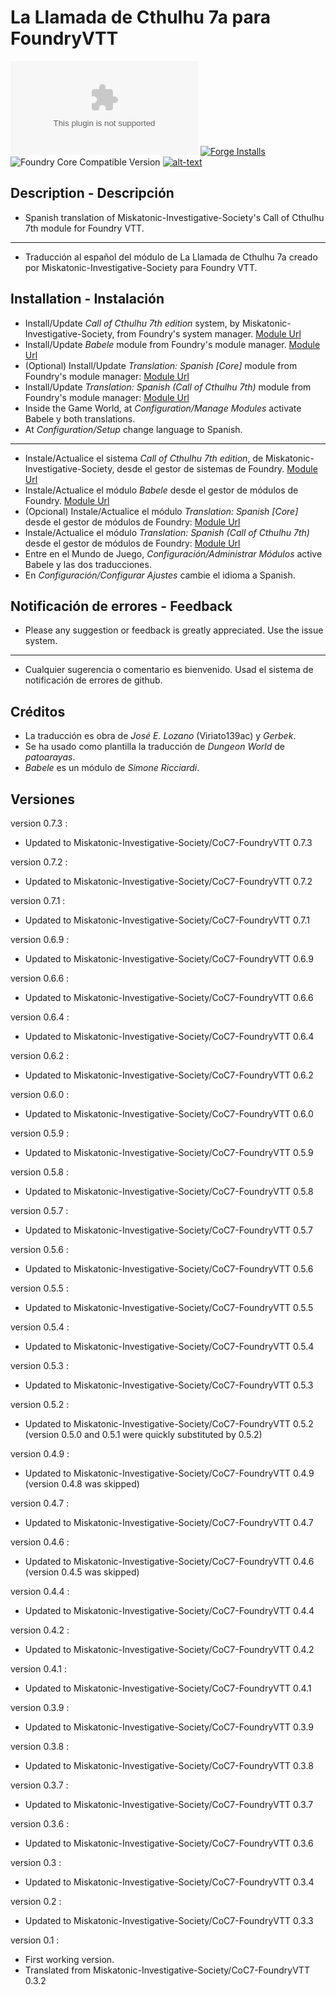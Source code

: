 # La Llamada de Cthulhu 7a para FoundryVTT
![Latest Release Download Count](https://img.shields.io/github/downloads/lozalojo/call-of-cthulhu-7th-babele-es/latest/module.zip?color=2b82fc&label=DOWNLOADS&style=for-the-badge) [![Forge Installs](https://img.shields.io/badge/dynamic/json?label=Forge%20Installs&query=package.installs&suffix=%25&url=https%3A%2F%2Fforge-vtt.com%2Fapi%2Fbazaar%2Fpackage%2Fcall-of-cthulhu-7th-babele-es&colorB=03ff1c&style=for-the-badge)](https://forge-vtt.com/bazaar#package=call-of-cthulhu-7th-babele-es) ![Foundry Core Compatible Version](https://img.shields.io/badge/dynamic/json.svg?url=https%3A%2F%2Fraw.githubusercontent.com%2Flozalojo%2Fcall-of-cthulhu-7th-babele-es%2Fmaster%2Fmodule.json&label=Foundry%20Version&query=$.compatibleCoreVersion&colorB=orange&style=for-the-badge) [![alt-text](https://img.shields.io/badge/-Discord-%235662f6?style=for-the-badge)](https://discord.gg/MHCerwd)
## Description - Descripción  

* Spanish translation of Miskatonic-Investigative-Society's Call of Cthulhu 7th module for Foundry VTT.
----
* Traducción al español del módulo de La Llamada de Cthulhu 7a creado por Miskatonic-Investigative-Society para Foundry VTT.

## Installation - Instalación  

* Install/Update _Call of Cthulhu 7th edition_ system, by Miskatonic-Investigative-Society, from Foundry's system manager.
[Module Url](https://foundryvtt.com/packages/CoC7/)
* Install/Update _Babele_ module from Foundry's module manager.
[Module Url](https://foundryvtt.com/packages/babele/)
* (Optional) Install/Update _Translation: Spanish [Core]_ module from Foundry's module manager:
[Module Url](https://foundryvtt.com/packages/FoundryVTT-ES/)
* Install/Update _Translation: Spanish (Call of Cthulhu 7th)_ module from Foundry's module manager:
[Module Url](https://foundryvtt.com/packages/call-of-cthulhu-7th-babele-es/)
* Inside the Game World, at _Configuration/Manage Modules_ activate Babele y both translations.
* At _Configuration/Setup_ change language to Spanish.
----
* Instale/Actualice el sistema _Call of Cthulhu 7th edition_, de Miskatonic-Investigative-Society, desde el gestor de sistemas de Foundry.
[Module Url](https://foundryvtt.com/packages/CoC7/)
* Instale/Actualice el módulo _Babele_ desde el gestor de módulos de Foundry.
[Module Url](https://foundryvtt.com/packages/babele/)
* (Opcional) Instale/Actualice el módulo _Translation: Spanish [Core]_ desde el gestor de módulos de Foundry:
[Module Url](https://foundryvtt.com/packages/FoundryVTT-ES/)
* Instale/Actualice el módulo _Translation: Spanish (Call of Cthulhu 7th)_ desde el gestor de módulos de Foundry:
[Module Url](https://foundryvtt.com/packages/call-of-cthulhu-7th-babele-es/)
* Entre en el Mundo de Juego, _Configuración/Administrar Módulos_ active Babele y las dos traducciones.
* En _Configuración/Configurar Ajustes_ cambie el idioma a Spanish.

## Notificación de errores - Feedback  

* Please any suggestion or feedback is greatly appreciated. Use the issue system.
----
* Cualquier sugerencia o comentario es bienvenido. Usad el sistema de notificación de errores de github.

## Créditos  

* La traducción es obra de *José E. Lozano* (Viriato139ac) y *Gerbek*.
* Se ha usado como plantilla la traducción de *Dungeon World* de *patoarayas*.
* *Babele* es un módulo de *Simone Ricciardi*.

## Versiones

version 0.7.3 :

* Updated to Miskatonic-Investigative-Society/CoC7-FoundryVTT 0.7.3

version 0.7.2 :

* Updated to Miskatonic-Investigative-Society/CoC7-FoundryVTT 0.7.2

version 0.7.1 :

* Updated to Miskatonic-Investigative-Society/CoC7-FoundryVTT 0.7.1

version 0.6.9 :

* Updated to Miskatonic-Investigative-Society/CoC7-FoundryVTT 0.6.9

version 0.6.6 :

* Updated to Miskatonic-Investigative-Society/CoC7-FoundryVTT 0.6.6

version 0.6.4 :

* Updated to Miskatonic-Investigative-Society/CoC7-FoundryVTT 0.6.4

version 0.6.2 :

* Updated to Miskatonic-Investigative-Society/CoC7-FoundryVTT 0.6.2

version 0.6.0 :

* Updated to Miskatonic-Investigative-Society/CoC7-FoundryVTT 0.6.0

version 0.5.9 :

* Updated to Miskatonic-Investigative-Society/CoC7-FoundryVTT 0.5.9

version 0.5.8 :

* Updated to Miskatonic-Investigative-Society/CoC7-FoundryVTT 0.5.8

version 0.5.7 :

* Updated to Miskatonic-Investigative-Society/CoC7-FoundryVTT 0.5.7

version 0.5.6 :

* Updated to Miskatonic-Investigative-Society/CoC7-FoundryVTT 0.5.6

version 0.5.5 :

* Updated to Miskatonic-Investigative-Society/CoC7-FoundryVTT 0.5.5

version 0.5.4 :

* Updated to Miskatonic-Investigative-Society/CoC7-FoundryVTT 0.5.4

version 0.5.3 :

* Updated to Miskatonic-Investigative-Society/CoC7-FoundryVTT 0.5.3

version 0.5.2 :

* Updated to Miskatonic-Investigative-Society/CoC7-FoundryVTT 0.5.2 (version 0.5.0 and 0.5.1 were quickly substituted by 0.5.2)

version 0.4.9 :

* Updated to Miskatonic-Investigative-Society/CoC7-FoundryVTT 0.4.9 (version 0.4.8 was skipped)

version 0.4.7 :

* Updated to Miskatonic-Investigative-Society/CoC7-FoundryVTT 0.4.7

version 0.4.6 :

* Updated to Miskatonic-Investigative-Society/CoC7-FoundryVTT 0.4.6 (version 0.4.5 was skipped)

version 0.4.4 :

* Updated to Miskatonic-Investigative-Society/CoC7-FoundryVTT 0.4.4

version 0.4.2 :

* Updated to Miskatonic-Investigative-Society/CoC7-FoundryVTT 0.4.2

version 0.4.1 :

* Updated to Miskatonic-Investigative-Society/CoC7-FoundryVTT 0.4.1

version 0.3.9 :

* Updated to Miskatonic-Investigative-Society/CoC7-FoundryVTT 0.3.9

version 0.3.8 :

* Updated to Miskatonic-Investigative-Society/CoC7-FoundryVTT 0.3.8

version 0.3.7 :

* Updated to Miskatonic-Investigative-Society/CoC7-FoundryVTT 0.3.7

version 0.3.6 :

* Updated to Miskatonic-Investigative-Society/CoC7-FoundryVTT 0.3.6

version 0.3 :

* Updated to Miskatonic-Investigative-Society/CoC7-FoundryVTT 0.3.4

version 0.2 :

* Updated to Miskatonic-Investigative-Society/CoC7-FoundryVTT 0.3.3

version 0.1 :

* First working version.
* Translated from Miskatonic-Investigative-Society/CoC7-FoundryVTT 0.3.2 